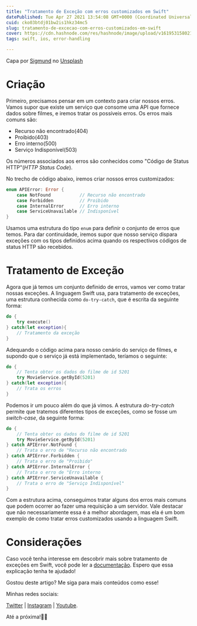 ```yaml
---
title: "Tratamento de Exceção com erros customizados em Swift"
datePublished: Tue Apr 27 2021 13:54:08 GMT+0000 (Coordinated Universal Time)
cuid: cko03btdj01bw2is1hkz34mc5
slug: tratamento-de-excecao-com-erros-customizados-em-swift
cover: https://cdn.hashnode.com/res/hashnode/image/upload/v1619531580214/lI-17-ywC.jpeg
tags: swift, ios, error-handling

---
```


Capa por <a href="https://unsplash.com/@sigmund?utm_source=unsplash&utm_medium=referral&utm_content=creditCopyText">Sigmund</a> no <a href="https://unsplash.com/s/photos/error?utm_source=unsplash&utm_medium=referral&utm_content=creditCopyText">Unsplash</a>

# Criação 

Primeiro, precisamos pensar em um contexto para criar nossos erros. Vamos supor que existe um serviço que consome uma API que fornece dados sobre filmes, e iremos tratar os possíveis erros. Os erros mais comuns são: 

- Recurso não encontrado(404)
- Proibido(403)
- Erro interno(500)
- Serviço Indisponível(503)

Os números associados aos erros são conhecidos como "Código de Status HTTP"(<i>HTTP Status Code</i>).

No trecho de código abaixo, iremos criar nossos erros customizados:

```swift
enum APIError: Error {
    case NotFound           // Recurso não encontrado
    case Forbidden          // Proibido
    case InternalError      // Erro interno
    case ServiceUnavailable // Indisponível
}
```

Usamos uma estrutura do tipo `enum` para definir o conjunto de erros que temos. Para dar continuidade, iremos supor que nosso serviço dispara exceções com os tipos definidos acima quando os respectivos códigos de status HTTP são recebidos.

# Tratamento de Exceção

Agora que já temos um conjunto definido de erros, vamos ver como tratar nossas exceções. A linguagem Swift usa, para tratamento de exceções, uma estrutura conhecida como `do-try-catch`, que é escrita da seguinte forma:

```swift
do {
    try execute()
} catch(let exception){
    // Tratamento da exceção
}
```

Adequando o código acima para nosso cenário do serviço de filmes, e supondo que o serviço já está implementado, teríamos o seguinte:

```swift
do {
    // Tenta obter os dados do filme de id 5201
    try MovieService.getById(5201)
} catch(let exception){
    // Trata os erros
}
```

Podemos ir um pouco além do que já vimos. A estrutura <i>do-try-catch</i> permite que tratemos diferentes tipos de exceções, como se fosse um <i>switch-case</i>, da seguinte forma:

```swift
do {
    // Tenta obter os dados do filme de id 5201
    try MovieService.getById(5201)
} catch APIError.NotFound {
    // Trata o erro de "Recurso não encontrado
} catch APIError.Forbidden {
    // Trata o erro de "Proibido"
} catch APIError.InternalError {
    // Trata o erro de "Erro interno
} catch APIError.ServiceUnavailable {
    // Trata o erro de "Serviço Indisponível"
}
```

Com a estrutura acima, conseguimos tratar alguns dos erros mais comuns que podem ocorrer ao fazer uma requisição a um servidor. Vale destacar que não necessariamente essa é a melhor abordagem, mas ela é um bom exemplo de como tratar erros customizados usando a linguagem Swift.

# Considerações

Caso você tenha interesse em descobrir mais sobre tratamento de exceções em Swift, você pode ler a [documentação](https://docs.swift.org/swift-book/LanguageGuide/ErrorHandling.html). Espero que essa explicação tenha te ajudado!

Gostou deste artigo? Me siga para mais conteúdos como esse!

Minhas redes sociais:

[Twitter](https://twitter.com/reisdev) | [Instagram](https://instagram.com/reisdev) | [Youtube](https://youtube.com/reisdev). 

Até a próxima!👋🏽

